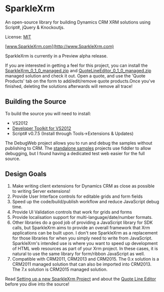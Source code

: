 SparkleXrm
==========

An open-source library for building Dynamics CRM XRM solutions using Script#, jQuery &amp; Knockoutjs.

License: [MIT](http://www.opensource.org/licenses/mit-license.php)

[www.SparkleXrm.com](http://www.SparkleXrm.com)

SparkleXrm is currently in a Preview alpha release.

If you are interested in getting a feel for this project, you can install the [SparkleXrm_0_1_0_managed.zip](https://github.com/scottdurow/SparkleXrm/raw/master/SparkleXrmSamples/SparkleXrm/SparkleXrm_0_1_0_managed.zip) and [QuoteLineEditor_0_1_0_managed.zip](https://github.com/scottdurow/SparkleXrm/raw/master/SparkleXrmSamples/QuoteLineEditor_0_1_0_managed.zip) managed solution and check it out. Open a quote, and use the 'Quote Products' tab on the form to add/edit/remove quote products.Once you've finished, deleting the solutions afterwards will remove all trace! 

Building the Source
-------------------
To build the source you will need to install:
* VS2012
* [Developer Toolkit for VS2012](http://msdn.microsoft.com/en-us/library/hh372957.aspx)
* Script# v0.7.5 (Install through Tools->Extensions & Updates)

The DebugWeb project allows you to run and debug the samples without publishing to CRM. The [standalone samples](http://www.sparklexrm.com/s/Tutorials/SetUpNewProject.html) projects use fiddler to allow debugging, but I found having a dedicated test web easier for the full source.

Design Goals
------------
1. Make writing client extensions for Dynamics CRM as close as possible to writing Server extensions!
2. Provide User Interface controls for editable grids and form fields
3. Speed up the code/build/publish workflow and reduce JavaScript debug time.
4. Provide UI Validation controls that work for grids and forms
5. Provide localisation support for multi-language/date/number formats.
6. Other libraries do a good job of providing a JavaScript library for SDK calls, but SparkleXrm aims to provide an overall framework that Xrm applications can be built upon. I don't see SparkleXrm as a replacement for those libraries for when you simply need to write from JavaScript. SparkleXrm's intended use is where you want to speed up development of HTML web resources as part of your Xrm project. In these cases, it is natural to use the same library for form/ribbon JavaScript as well.
7. Compatible with CRM2011, CRM2013 and CRM2015. The 0.x solution is a CRM2011 managed solution that can also be imported into CRM2013. The 7.x solution is CRM2015 managed solution.

Read [Setting up a new SparkleXrm Project](http://www.sparklexrm.com/s/Tutorials/SetUpNewProject.html) and about the [Quote Line Editor](http://www.sparklexrm.com/s/Tutorials/QuoteEditor.html) before you dive into the source!

